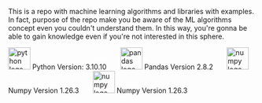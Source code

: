 This is a repo with machine learning algorithms and libraries with examples.
In fact, purpose of the repo make you be aware of the ML algorithms concept even you couldn't understand them.
In this way, you're gonna be able to gain knowledge even if you're not interested in this sphere.




<img src="https://cdn.simpleicons.org/python/3776AB" height="45" alt="python logo"  /> Python Version: 3.10.10
<img width="20" />
<img src="https://cdn.jsdelivr.net/gh/devicons/devicon/icons/pandas/pandas-original.svg" height="45" alt="pandas logo"  /> Pandas Version 2.8.2
<img width="20" />
<img src="https://cdn.simpleicons.org/numpy/013243" height="45" alt="numpy logo"  /> Numpy Version 1.26.3
<img width="20" />
<img src="https://upload.wikimedia.org/wikipedia/commons/8/84/Matplotlib_icon.svg" height="45" alt="numpy logo"  /> Numpy Version 1.26.3
